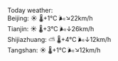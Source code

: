 Today weather:  
Beijing: ☀️   🌡️+1°C 🌬️↘22km/h  
Tianjin: ☀️   🌡️+3°C 🌬️↓26km/h  
Shijiazhuang: ⛅️  🌡️+4°C 🌬️↓12km/h  
Tangshan: ☀️   🌡️+1°C 🌬️↘12km/h  
